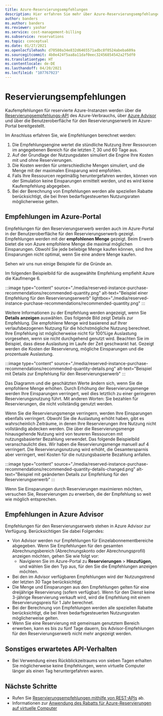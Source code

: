 ```yaml
---
title: Azure-Reservierungsempfehlungen
description: Hier erfahren Sie mehr über Azure-Reservierungsempfehlungen.
author: banders
ms.author: banders
ms.reviewer: yashar
ms.service: cost-management-billing
ms.subservice: reservations
ms.topic: conceptual
ms.date: 01/27/2021
ms.openlocfilehash: d70580a34e832d6465571adbc8f0524abeba609a
ms.sourcegitcommit: 4b0e424f5aa8a11daf0eec32456854542a2f5df0
ms.translationtype: HT
ms.contentlocale: de-DE
ms.lasthandoff: 04/20/2021
ms.locfileid: "107767923"
---
```

# <a name="reservation-recommendations"></a>Reservierungsempfehlungen

Kaufempfehlungen für reservierte Azure-Instanzen werden über die [Reservierungsempfehlungs-API](/rest/api/consumption/reservationrecommendations) des Azure-Verbrauchs, über [Azure Advisor](../../advisor/advisor-cost-recommendations.md#buy-reserved-virtual-machine-instances-to-save-money-over-pay-as-you-go-costs) und über die Benutzeroberfläche für den Reservierungserwerb im Azure-Portal bereitgestellt.

Im Anschluss erfahren Sie, wie Empfehlungen berechnet werden:

1. Die Empfehlungsengine wertet die stündliche Nutzung Ihrer Ressourcen im angegebenen Bereich für die letzten 7, 30 und 60 Tage aus.
2. Auf der Grundlage der Nutzungsdaten simuliert die Engine Ihre Kosten mit und ohne Reservierungen.
3. Die Kosten werden für unterschiedliche Mengen simuliert, und die Menge mit der maximalen Einsparung wird empfohlen.
4. Falls Ihre Ressourcen regelmäßig heruntergefahren werden, können von der Simulation keine Einsparungen ermittelt werden, und es wird keine Kaufempfehlung abgegeben.
5. Bei der Berechnung von Empfehlungen werden alle speziellen Rabatte berücksichtigt, die bei Ihren bedarfsgesteuerten Nutzungsraten möglicherweise gelten.

## <a name="recommendations-in-the-azure-portal"></a>Empfehlungen im Azure-Portal

Empfehlungen für den Reservierungserwerb werden auch im Azure-Portal in der Benutzeroberfläche für den Reservierungserwerb gezeigt. Empfehlungen werden mit der **empfohlenen Menge** gezeigt. Beim Erwerb bietet die von Azure empfohlene Menge die maximal möglichen Einsparungen. Obwohl Sie jede beliebige Menge kaufen können, sind Ihre Einsparungen nicht optimal, wenn Sie eine andere Menge kaufen.

Sehen wir uns nun einige Beispiele für die Gründe an.

Im folgenden Beispielbild für die ausgewählte Empfehlung empfiehlt Azure die Kaufmenge 6.

:::image type="content" source="./media/reserved-instance-purchase-recommendations/recommended-quantity.png" alt-text="Beispiel einer Empfehlung für den Reservierungserwerb" lightbox="./media/reserved-instance-purchase-recommendations/recommended-quantity.png" :::

Weitere Informationen zu der Empfehlung werden angezeigt, wenn Sie **Details anzeigen** auswählen. Das folgende Bild zeigt Details zur Empfehlung. Die empfohlene Menge wird basierend auf Ihrer verlaufsbezogenen Nutzung für die höchstmögliche Nutzung berechnet. Ihre Empfehlung ist möglicherweise nicht für 100%ige Auslastung vorgesehen, wenn sie nicht durchgehend genutzt wird. Beachten Sie im Beispiel, dass diese Auslastung im Laufe der Zeit geschwankt hat. Gezeigt werden die Kosten der Reservierung, mögliche Einsparungen und die prozentuale Auslastung.

:::image type="content" source="./media/reserved-instance-purchase-recommendations/recommended-quantity-details.png" alt-text="Beispiel mit Details zur Empfehlung für den Reservierungserwerb" :::

Das Diagramm und die geschätzten Werte ändern sich, wenn Sie die empfohlene Menge erhöhen. Durch Erhöhung der Reservierungsmenge werden Ihre Einsparungen verringert, weil dies letztlich zu einer geringeren Reservierungsnutzung führt. Mit anderen Worten: Sie bezahlen für Reservierungen, die nicht vollständig genutzt werden.

Wenn Sie die Reservierungsmenge verringern, werden Ihre Einsparungen ebenfalls verringert. Obwohl Sie die Auslastung erhöht haben, gibt es wahrscheinlich Zeiträume, in denen Ihre Reservierungen ihre Nutzung nicht vollständig abdecken werden. Die über die Reservierungsmenge hinausgehende Nutzung wird von teureren Ressourcen mit nutzungsbasierter Bezahlung verwendet. Das folgende Beispielbild veranschaulicht dies. Wir haben die Reservierungsmenge manuell auf 4 verringert. Die Reservierungsnutzung wird erhöht, die Gesamtersparnis aber verringert, weil Kosten für die nutzungsbasierte Bezahlung anfallen.

:::image type="content" source="./media/reserved-instance-purchase-recommendations/recommended-quantity-details-changed.png" alt-text="Beispiel mit geänderten Details zur Empfehlung für den Reservierungserwerb" :::

Wenn Sie Einsparungen durch Reservierungen maximieren möchten, versuchen Sie, Reservierungen zu erwerben, die der Empfehlung so weit wie möglich entsprechen.

## <a name="recommendations-in-azure-advisor"></a>Empfehlungen in Azure Advisor

Empfehlungen für den Reservierungserwerb stehen in Azure Advisor zur Verfügung. Berücksichtigen Sie dabei Folgendes:

- Von Advisor werden nur Empfehlungen für Einzelabonnementbereiche abgegeben. Wenn Sie Empfehlungen für den gesamten Abrechnungsbereich (Abrechnungskonto oder Abrechnungsprofil) anzeigen möchten, gehen Sie wie folgt vor:
  -  Navigieren Sie im Azure-Portal zu **Reservierungen** > **Hinzufügen**, und wählen Sie den Typ aus, für den Sie die Empfehlungen anzeigen möchten.
- Bei den im Advisor verfügbaren Empfehlungen wird der Nutzungstrend der letzten 30 Tage berücksichtigt.
- Die Menge und Einsparungen aus den Empfehlungen gelten für eine dreijährige Reservierung (sofern verfügbar). Wenn für den Dienst keine 3-jährige Reservierung verkauft wird, wird die Empfehlung mit einem Reservierungspreis für 1 Jahr berechnet.
- Bei der Berechnung von Empfehlungen werden alle speziellen Rabatte berücksichtigt, die bei Ihren bedarfsgesteuerten Nutzungsraten möglicherweise gelten.
- Wenn Sie eine Reservierung mit gemeinsam genutztem Bereich erwerben, kann es bis zu fünf Tage dauern, bis Advisor-Empfehlungen für den Reservierungserwerb nicht mehr angezeigt werden.

## <a name="other-expected-api-behavior"></a>Sonstiges erwartetes API-Verhalten

- Bei Verwendung eines Rückblickzeitraums von sieben Tagen erhalten Sie möglicherweise keine Empfehlungen, wenn virtuelle Computer länger als einen Tag heruntergefahren waren.

## <a name="next-steps"></a>Nächste Schritte
- Rufen Sie [Reservierungsempfehlungen mithilfe von REST-APIs](/rest/api/consumption/reservationrecommendations/list) ab.
- Informationen zur [Anwendung des Rabatts für Azure-Reservierungen auf virtuelle Computer](../manage/understand-vm-reservation-charges.md)
